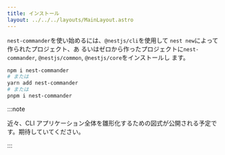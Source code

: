 ```yaml
---
title: インストール
layout: ../../../layouts/MainLayout.astro
---
```


`nest-commander`を使い始めるには、`@nestjs/cli`を使用して `nest new`によって作られたプロジェクト、あ
るいはゼロから作ったプロジェクトに`nest-commander`, `@nestjs/common`, `@nestjs/core`をインストールし
ます。

```sh
npm i nest-commander
# または
yarn add nest-commander
# または
pnpm i nest-commander
```

:::note

近々、CLI アプリケーション全体を雛形化するための図式が公開される予定です。期待していてください。

:::
